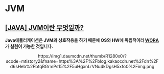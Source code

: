 # JVM
## [[JAVA] JVM이란 무엇일까?](https://ybdeveloper.tistory.com/36)
**Java에플리케이션은 JVM과 상호작용을 하기 때문에 OS와 HW에 독립적이라 [WORA](https://zitto15.tistory.com/40)가 실현이 가능한 것입니다.**

<p align="center">
  https://img1.daumcdn.net/thumb/R1280x0/?scode=mtistory2&fname=https%3A%2F%2Fblog.kakaocdn.net%2Fdn%2Fd6sHeb%2FbtqBGrmPs15%2F5uHgxnLrVNu4kDgsH5xfo0%2Fimg.png
</p>
